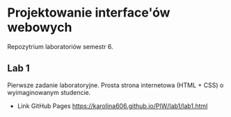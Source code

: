 # Projektowanie interface'ów webowych
Repozytrium laboratoriów semestr 6.

## Lab 1
Pierwsze zadanie laboratoryjne. Prosta strona internetowa (HTML + CSS) o wyimaginowanym studencie.

* Link GitHub Pages https://karolina606.github.io/PIW/lab1/lab1.html